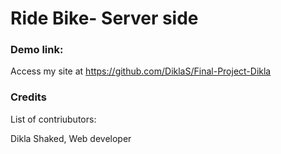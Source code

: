 # Ride Bike- Server side

### Demo link:

Access my site at https://github.com/DiklaS/Final-Project-Dikla


### Credits

List of contriubutors:

Dikla Shaked, Web developer

